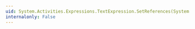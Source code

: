 ```yaml
---
uid: System.Activities.Expressions.TextExpression.SetReferences(System.Object,System.Activities.Expressions.AssemblyReference[])
internalonly: False
---
```

